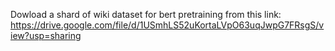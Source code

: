 Dowload a shard of wiki dataset for bert pretraining from this link: https://drive.google.com/file/d/1USmhLS52uKortaLVpO63uqJwpG7FRsgS/view?usp=sharing